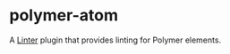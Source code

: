 polymer-atom
=========================

A [Linter](https://github.com/AtomLinter/Linter) plugin that provides linting
for Polymer elements.
